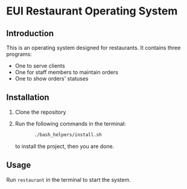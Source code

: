 # EUI Restaurant Operating System

## Introduction

This is an operating system designed for restaurants. It contains three programs:

- One to serve clients
- One for staff members to maintain orders
- One to show orders' statuses

## Installation

1. Clone the repository
2. Run the following commands in the terminal:

   ```bash
          ./bash_helpers/install.sh
   ```

   to install the project, then you are done.

## Usage

Run `⁠⁠restaurant` in the terminal to start the system.
